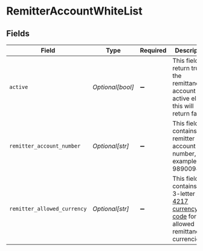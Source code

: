 # RemitterAccountWhiteList


## Fields

| Field                                                                                                                            | Type                                                                                                                             | Required                                                                                                                         | Description                                                                                                                      | Example                                                                                                                          |
| -------------------------------------------------------------------------------------------------------------------------------- | -------------------------------------------------------------------------------------------------------------------------------- | -------------------------------------------------------------------------------------------------------------------------------- | -------------------------------------------------------------------------------------------------------------------------------- | -------------------------------------------------------------------------------------------------------------------------------- |
| `active`                                                                                                                         | *Optional[bool]*                                                                                                                 | :heavy_minus_sign:                                                                                                               | This field will return true if the remittance account is active else this will return false                                      | false                                                                                                                            |
| `remitter_account_number`                                                                                                        | *Optional[str]*                                                                                                                  | :heavy_minus_sign:                                                                                                               | This field contains the remitter account number, for example, 9890098900                                                         | 9890098900                                                                                                                       |
| `remitter_allowed_currency`                                                                                                      | *Optional[str]*                                                                                                                  | :heavy_minus_sign:                                                                                                               | This field contains the 3-letter [ISO-4217 currency code](doc:currency-and-country-codes) for the allowed remittance currencies. |                                                                                                                                  |